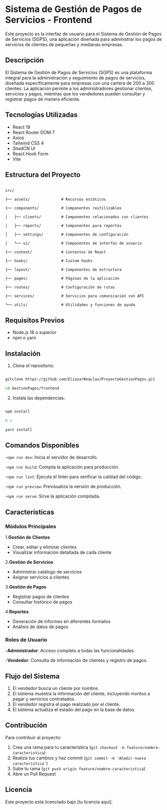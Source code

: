 # Sistema de Gestión de Pagos de Servicios - Frontend

Este proyecto es la interfaz de usuario para el Sistema de Gestión de Pagos de Servicios (SGPS), una aplicación diseñada para administrar los pagos de servicios de clientes de pequeñas y medianas empresas.

## Descripción

El Sistema de Gestión de Pagos de Servicios (SGPS) es una plataforma integral para la administración y seguimiento de pagos de servicios, diseñada específicamente para empresas con una cartera de 200 a 300 clientes. La aplicación permite a los administradores gestionar clientes, servicios y pagos, mientras que los vendedores pueden consultar y registrar pagos de manera eficiente.

## Tecnologías Utilizadas

- React 19
- React Router DOM 7
- Axios
- Tailwind CSS 4
- ShadCN UI
- React Hook Form
- Vite

## Estructura del Proyecto

```

src/

├── assets/              # Recursos estáticos

├── components/          # Componentes reutilizables

│   ├── clients/         # Componentes relacionados con clientes

│   ├── reports/         # Componentes para reportes

│   ├── settings/        # Componentes de configuración

│   └── ui/              # Componentes de interfaz de usuario

├── context/             # Contextos de React

├── hooks/               # Custom hooks

├── layout/              # Componentes de estructura

├── pages/               # Páginas de la aplicación

├── routes/              # Configuración de rutas

├── services/            # Servicios para comunicación con API

└── utils/               # Utilidades y funciones de ayuda

```

## Requisitos Previos

- Node.js 18 o superior
- npm o yarn

## Instalación

1. Clona el repositorio:

```bash

gitclone https://github.com/EliazarNoaLlas/ProyectoGestionPagos.git

cd GestionPagos/frontend

```

2. Instala las dependencias:

```bash

npm install

# o

yarn install

```

## Comandos Disponibles

-`npm run dev`: Inicia el servidor de desarrollo.

-`npm run build`: Compila la aplicación para producción.

-`npm run lint`: Ejecuta el linter para verificar la calidad del código.

-`npm run preview`: Previsualiza la versión de producción.

-`npm run serve`: Sirve la aplicación compilada.

## Características

### Módulos Principales

1.**Gestión de Clientes**

- Crear, editar y eliminar clientes
- Visualizar información detallada de cada cliente

2.**Gestión de Servicios**

- Administrar catálogo de servicios
- Asignar servicios a clientes

3.**Gestión de Pagos**

- Registrar pagos de clientes
- Consultar histórico de pagos

4.**Reportes**

- Generación de informes en diferentes formatos
- Análisis de datos de pagos

### Roles de Usuario

-**Administrador**: Acceso completo a todas las funcionalidades.

-**Vendedor**: Consulta de información de clientes y registro de pagos.

## Flujo del Sistema

1. El vendedor busca un cliente por nombre.
2. El sistema muestra la información del cliente, incluyendo montos a pagar y servicios contratados.
3. El vendedor registra el pago realizado por el cliente.
4. El sistema actualiza el estado del pago en la base de datos.

## Contribución

Para contribuir al proyecto:

1. Crea una rama para tu característica (`git checkout -b feature/nombre-caracteristica`)
2. Realiza tus cambios y haz commit (`git commit -m 'Añadir nueva característica'`)
3. Sube tu rama (`git push origin feature/nombre-caracteristica`)
4. Abre un Pull Request

## Licencia

Este proyecto está licenciado bajo [tu licencia aquí].
